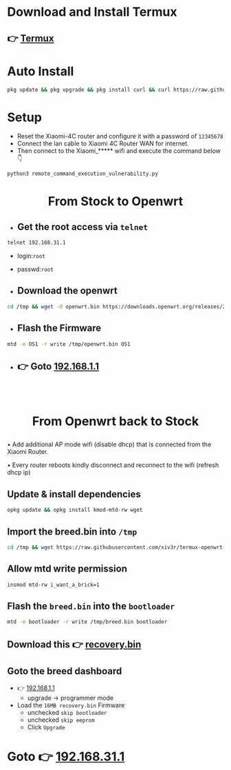 # Download and Install Termux

## 👉 [Termux](https://github.com/termux/termux-app/releases/download/v0.118.1/termux-app_v0.118.1+github-debug_universal.apk)

# Auto Install

```sh
pkg update && pkg upgrade && pkg install curl && curl https://raw.githubusercontent.com/xiv3r/termux-openwrt-invasion/refs/heads/main/openwrt-invasion.sh > openwrt-invasion.sh && sh openwrt-invasion.sh
```

# Setup
- Reset the Xiaomi-4C router and configure it with a password of `12345678`
- Connect the lan cable to Xiaomi 4C Router WAN for internet.
- Then connect to the Xiaomi_***** wifi and execute the command below 👇 

```sh
python3 remote_command_execution_vulnerability.py
```
# <h1 align="center"> From Stock to Openwrt </h1>
  
- ## Get the root access via `telnet`
```sh
telnet 192.168.31.1
```
- login:`root`
- passwd:`root`

- ## Download the openwrt
```sh
cd /tmp && wget -O openwrt.bin https://downloads.openwrt.org/releases/23.05.5/targets/ramips/mt76x8/openwrt-23.05.5-ramips-mt76x8-xiaomi_mi-router-4c-squashfs-sysupgrade.bin
```
- ## Flash the Firmware
```sh
mtd -e OS1 -r write /tmp/openwrt.bin OS1
```
- ## 👉 Goto [192.168.1.1](http://192.168.1.1)
<br><br>


# <p align="center"> From Openwrt back to Stock </p>

• Add additional AP mode wifi (disable dhcp) that is connected from the Xiaomi Router.

• Every router reboots kindly disconnect and reconnect to the wifi (refresh dhcp ip)
<br>
## Update & install dependencies
```sh
opkg update && opkg install kmod-mtd-rw wget
```
## Import the breed.bin into `/tmp`
```sh
cd /tmp && wget https://raw.githubusercontent.com/xiv3r/termux-openwrt-invasion/refs/heads/main/breed.bin
```
## Allow mtd write permission
```sh
insmod mtd-rw i_want_a_brick=1
```
## Flash the `breed.bin` into the `bootloader`
```sh
mtd -e bootloader -r write /tmp/breed.bin bootloader
```
## Download this 👉 [recovery.bin](https://raw.githubusercontent.com/xiv3r/termux-openwrt-invasion/refs/heads/main/recovery.bin)

## Goto the breed dashboard
- 👉 [192.168.1.1](192.168.1.1)
  - upgrade -> programmer mode
- Load the `16MB recovery.bin` Firmware
  - unchecked `skip bootloader`
  - unchecked `skip eeprom`
  - Click `Upgrade`
 
 # Goto 👉 [192.168.31.1](http://192.168.31.1)
